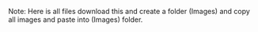 Note: Here is all files download this and create a folder (Images) and copy all images and paste into (Images) folder.
